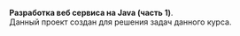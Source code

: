 <b>Разработка веб сервиса на Java (часть 1)</b>.</br>
Данный проект создан для решения задач данного курса.